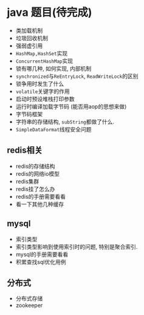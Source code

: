 # java 题目(待完成)

* 类加载机制
* 垃圾回收机制
* 强弱虚引用
* `HashMap,HashSet`实现
* `ConcurrentHashMap`实现
* 锁有哪几种, 如何实现, 内部机制
* `synchronized`与`ReEntryLock`, `ReadWriteLock`的区别
* 锁争用时发生了什么
* `volatile`关键字的作用
* 启动时预设堆栈打印参数
* 运行时编译加载字节码 (能否用aop的思想来做)
* 字节码框架
* 字符串的存储结构, `subString`都做了什么.
* `SimpleDataFormat`线程安全问题


## redis相关
* redis的存储结构
* redis的网络io模型
* redis集群
* redis挂了怎么办
* redis的手册需要看看
* 看一下其他几种缓存

## mysql
* 索引类型
* 索引类型影响到使用索引时的问题, 特别是聚合索引.
* mysql的手册需要看看
* 积累查找sql优化用例

## 分布式
* 分布式存储
* zookeeper
